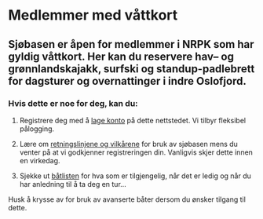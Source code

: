 # Medlemmer med våttkort

## Sjøbasen er åpen for medlemmer i NRPK som har gyldig våttkort. Her kan du reservere hav– og grønnlandskajakk, surfski og standup-padlebrett for dagsturer og overnattinger i indre Oslofjord.

### Hvis dette er noe for deg, kan du:

1. Registrere deg med å [lage konto](/lag-konto) på dette nettstedet. Vi tilbyr
   fleksibel pålogging.

2. Lære om [retningslinjene og vilkårene](/retningslinjer) for bruk av sjøbasen
   mens du venter på at vi godkjenner registreringen din. Vanligvis skjer dette
   innen en virkedag.

3. Sjekke ut [båtlisten](/batlisten) for hva som er tilgjengelig, når det er
   ledig og når du har anledning til å ta deg en tur...

Husk å krysse av for bruk av avanserte båter dersom du ønsker tilgang til dette.
                    
